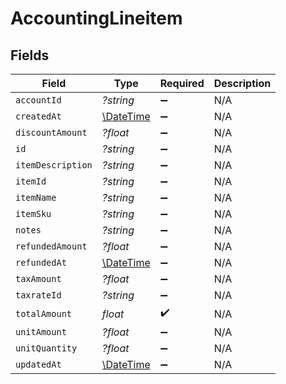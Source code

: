 # AccountingLineitem


## Fields

| Field                                                         | Type                                                          | Required                                                      | Description                                                   |
| ------------------------------------------------------------- | ------------------------------------------------------------- | ------------------------------------------------------------- | ------------------------------------------------------------- |
| `accountId`                                                   | *?string*                                                     | :heavy_minus_sign:                                            | N/A                                                           |
| `createdAt`                                                   | [\DateTime](https://www.php.net/manual/en/class.datetime.php) | :heavy_minus_sign:                                            | N/A                                                           |
| `discountAmount`                                              | *?float*                                                      | :heavy_minus_sign:                                            | N/A                                                           |
| `id`                                                          | *?string*                                                     | :heavy_minus_sign:                                            | N/A                                                           |
| `itemDescription`                                             | *?string*                                                     | :heavy_minus_sign:                                            | N/A                                                           |
| `itemId`                                                      | *?string*                                                     | :heavy_minus_sign:                                            | N/A                                                           |
| `itemName`                                                    | *?string*                                                     | :heavy_minus_sign:                                            | N/A                                                           |
| `itemSku`                                                     | *?string*                                                     | :heavy_minus_sign:                                            | N/A                                                           |
| `notes`                                                       | *?string*                                                     | :heavy_minus_sign:                                            | N/A                                                           |
| `refundedAmount`                                              | *?float*                                                      | :heavy_minus_sign:                                            | N/A                                                           |
| `refundedAt`                                                  | [\DateTime](https://www.php.net/manual/en/class.datetime.php) | :heavy_minus_sign:                                            | N/A                                                           |
| `taxAmount`                                                   | *?float*                                                      | :heavy_minus_sign:                                            | N/A                                                           |
| `taxrateId`                                                   | *?string*                                                     | :heavy_minus_sign:                                            | N/A                                                           |
| `totalAmount`                                                 | *float*                                                       | :heavy_check_mark:                                            | N/A                                                           |
| `unitAmount`                                                  | *?float*                                                      | :heavy_minus_sign:                                            | N/A                                                           |
| `unitQuantity`                                                | *?float*                                                      | :heavy_minus_sign:                                            | N/A                                                           |
| `updatedAt`                                                   | [\DateTime](https://www.php.net/manual/en/class.datetime.php) | :heavy_minus_sign:                                            | N/A                                                           |